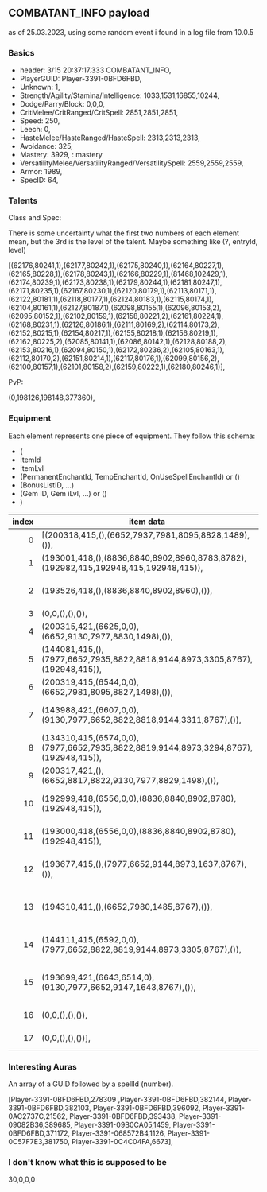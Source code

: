 ﻿## COMBATANT_INFO payload
as of 25.03.2023, using some random event i found in a log file from 10.0.5
### Basics
- header: 3/15 20:37:17.333  COMBATANT_INFO, 
- PlayerGUID: Player-3391-0BFD6FBD,
- Unknown: 1,
- Strength/Agility/Stamina/Intelligence: 1033,1531,16855,10244,
- Dodge/Parry/Block: 0,0,0, 
- CritMelee/CritRanged/CritSpell: 2851,2851,2851, 
- Speed: 250, 
- Leech: 0, 
- HasteMelee/HasteRanged/HasteSpell: 2313,2313,2313, 
- Avoidance: 325, 
- Mastery: 3929, : mastery 
- VersatilityMelee/VersatilityRanged/VersatilitySpell: 2559,2559,2559, 
- Armor: 1989, 
- SpecID: 64, 

### Talents

Class and Spec:

There is some uncertainty what the first two numbers of each element mean, but the 3rd is the level of the talent.
Maybe something like (?, entryId, level)

[(62176,80241,1),(62177,80242,1),(62175,80240,1),(62164,80227,1),(62165,80228,1),(62178,80243,1),(62166,80229,1),(81468,102429,1),(62174,80239,1),(62173,80238,1),(62179,80244,1),(62181,80247,1),(62171,80235,1),(62167,80230,1),(62120,80179,1),(62113,80171,1),(62122,80181,1),(62118,80177,1),(62124,80183,1),(62115,80174,1),(62104,80161,1),(62127,80187,1),(62098,80155,1),(62096,80153,2),(62095,80152,1),(62102,80159,1),(62158,80221,2),(62161,80224,1),(62168,80231,1),(62126,80186,1),(62111,80169,2),(62114,80173,2),(62152,80215,1),(62154,80217,1),(62155,80218,1),(62156,80219,1),(62162,80225,2),(62085,80141,1),(62086,80142,1),(62128,80188,2),(62153,80216,1),(62094,80150,1),(62172,80236,2),(62105,80163,1),(62112,80170,2),(62151,80214,1),(62117,80176,1),(62099,80156,2),(62100,80157,1),(62101,80158,2),(62159,80222,1),(62180,80246,1)],

PvP: 

(0,198126,198148,377360),
  
### Equipment

Each element represents one piece of equipment. They follow this schema:
- (
- ItemId
- ItemLvl
- (PermanentEnchantId, TempEnchantId, OnUseSpellEnchantId) or ()
- (BonusListID, ...)
- (Gem ID, Gem iLvl, ...) or ()
- )

| index | item data | slot / name |
| -: | --------- | ----------- |
|  0 | [(200318,415,(),(6652,7937,7981,8095,8828,1489),()), | head (mage set) |
|  1 | (193001,418,(),(8836,8840,8902,8960,8783,8782),(192982,415,192948,415,192948,415)), | neck (lariat) |
|  2 | (193526,418,(),(8836,8840,8902,8960),()), | shoulders (amice of the blue) |
|  3 | (0,0,(),(),()), | shirt (empty) |
|  4 | (200315,421,(6625,0,0),(6652,9130,7977,8830,1498),()), | chest (mage set) |
|  5 | (144081,415,(),(7977,6652,7935,8822,8818,9144,8973,3305,8767),(192948,415)), | waist (girdle of endemic anger) |
|  6 | (200319,415,(6544,0,0),(6652,7981,8095,8827,1498),()), | legs (mage set) |
|  7 | (143988,421,(6607,0,0),(9130,7977,6652,8822,8818,9144,3311,8767),()), | feet (flameheart sandals) |
|  8 | (134310,415,(6574,0,0),(7977,6652,7935,8822,8819,9144,8973,3294,8767),(192948,415)), | wrist (manawrecker bindings) |
|  9 | (200317,421,(),(6652,8817,8822,9130,7977,8829,1498),()), | hands (mage set) |
| 10 | (192999,418,(6556,0,0),(8836,8840,8902,8780),(192948,415)), | finger 1 (signet of titanic insight) |
| 11 | (193000,418,(6556,0,0),(8836,8840,8902,8780),(192948,415)), | finger 2 (ring bound hourglass) |
| 12 | (193677,415,(),(7977,6652,9144,8973,1637,8767),()), | trinket 1 (furious ragefeather) |
| 13 | (194310,411,(),(6652,7980,1485,8767),()), | trinket 2 (desperate invokers codex) |
| 14 | (144111,415,(6592,0,0),(7977,6652,8822,8819,9144,8973,3305,8767),()), | back (wind soaked drape) |
| 15 | (193699,421,(6643,6514,0),(9130,7977,6652,9147,1643,8767),()), | main hand (staff of violent storms) |
| 16 | (0,0,(),(),()), | off-hand (empty) |
| 17 | (0,0,(),(),())], | tabard (empty) |

### Interesting Auras

An array of a GUID followed by a spellId (number).

[Player-3391-0BFD6FBD,278309 ,Player-3391-0BFD6FBD,382144, Player-3391-0BFD6FBD,382103, Player-3391-0BFD6FBD,396092, Player-3391-0AC2737C,21562, Player-3391-0BFD6FBD,393438, Player-3391-09082B36,389685, Player-3391-09B0CA05,1459, Player-3391-0BFD6FBD,371172, Player-3391-068572B4,1126, Player-3391-0C57F7E3,381750, Player-3391-0C4C04FA,6673],

### I don't know what this is supposed to be

30,0,0,0 
